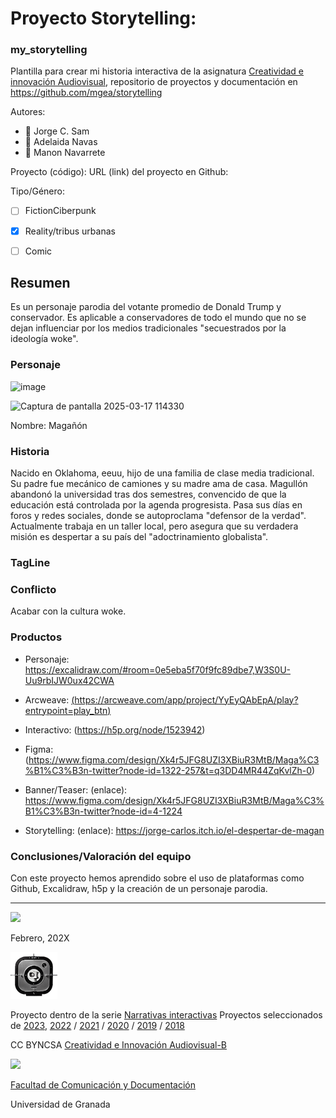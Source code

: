 
# Proyecto Storytelling: 
### my_storytelling
Plantilla para crear mi historia interactiva de la asignatura [Creatividad e innovación Audiovisual](https://www.ugr.es/estudiantes/grados/grado-comunicacion-audiovisual/creacion-difusion-nuevos-contenidos-audiovis), repositorio de proyectos y documentación en https://github.com/mgea/storytelling


Autores:  
<!---
Incluir lista de personas del grupo 
Se puede añadir enlace a página personal de github o lo que se quiera...(optativo)
-->

- :man: Jorge C. Sam
- :woman: Adelaida Navas
- :woman: Manon Navarrete 


Proyecto (código): 
URL (link) del proyecto en Github: 


Tipo/Género:  
- [ ] FictionCiberpunk  
- [x] Reality/tribus urbanas  
- [ ] Comic



## Resumen
Es un personaje parodia del votante promedio de Donald Trump y conservador. Es aplicable a conservadores de todo el mundo que no se dejan influenciar por los medios tradicionales "secuestrados por la ideología woke".


### Personaje

![image](https://github.com/user-attachments/assets/90ef7525-6d3e-423c-a0d2-b9123c05b1eb)



![Captura de pantalla 2025-03-17 114330](https://github.com/user-attachments/assets/d262fef7-7aa7-4ee8-a726-4f862a3d0220)


Nombre: Magañón


### Historia

Nacido en Oklahoma, eeuu, hijo de una familia de clase media tradicional. Su padre fue mecánico de camiones y su madre ama de casa. Magullón abandonó la universidad tras dos semestres, convencido de que la educación está controlada por la agenda progresista. Pasa sus días en foros y redes sociales, donde se autoproclama "defensor de la verdad". Actualmente trabaja en un taller local, pero asegura que su verdadera misión es despertar a su país del "adoctrinamiento globalista".


### TagLine


### Conflicto 
Acabar con la cultura woke.

### Productos

- Personaje: https://excalidraw.com/#room=0e5eba5f70f9fc89dbe7,W3S0U-Uu9rbIJW0ux42CWA
- Arcweave: [(https://arcweave.com/app/project/YyEyQAbEpA/play?entrypoint=play_btn)](https://arcweave.com/app/project/YyEyQAbEpA)
- Interactivo: (https://h5p.org/node/1523942)
- Figma: (https://www.figma.com/design/Xk4r5JFG8UZI3XBiuR3MtB/Maga%C3%B1%C3%B3n-twitter?node-id=1322-257&t=q3DD4MR44ZqKvlZh-0)


- Banner/Teaser:  (enlace): https://www.figma.com/design/Xk4r5JFG8UZI3XBiuR3MtB/Maga%C3%B1%C3%B3n-twitter?node-id=4-1224    


- Storytelling: (enlace): https://jorge-carlos.itch.io/el-despertar-de-magan 




### Conclusiones/Valoración del equipo

Con este proyecto hemos aprendido sobre el uso de plataformas como Github, Excalidraw, h5p y la creación de un personaje parodia.




------
![](https://upload.wikimedia.org/wikipedia/commons/thumb/6/62/CC-BY-SA-Andere_Wikis_%28v%29.svg/200px-CC-BY-SA-Andere_Wikis_%28v%29.svg.png)

<!---
Lista completa de emojis de markDown - https://gist.github.com/rxaviers/7360908) 
-->

Febrero, 202X

![](https://github.com/mgea/CRIAv/blob/main/logo_criav75.png)

Proyecto dentro de la serie [Narrativas interactivas](https://github.com/mgea/storytelling/blob/master/What_is_a_digital_storytelling.md) 
Proyectos seleccionados de [2023](https://github.com/mgea/storytelling/tree/master/2023), [2022](https://github.com/mgea/storytelling/blob/master/2022/readme.md) / [2021](https://github.com/mgea/storytelling/blob/master/2021/readme.md) / [2020](https://github.com/mgea/storytelling/blob/master/2020/readme.md)  / 
[2019](https://github.com/mgea/storytelling/blob/master/2019/readme.md) / [2018](https://github.com/mgea/storytelling/blob/master/2018/readme.md) 

CC BYNCSA [Creatividad e Innovación Audiovisual-B](https://github.com/mgea/criav/)

<img src="https://mirrors.creativecommons.org/presskit/buttons/88x31/png/by-nc-sa.png"  width="75" > 

[Facultad de Comunicación y Documentación](http://fcd.ugr.es)

Universidad de Granada
